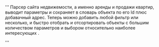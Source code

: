 


'''
Парсер сайта недвижемости, а именно аренды и продажи квартир, выводит параметры
и сохраняет в словарь объекта по его Id плюс добавачный адрес. Теперь можно добавить любой фильтр
или несколько, и быстро отобрать и отсортировать объекты  с большим  количеством параметров
и выбором относительно наиболее интересующих .

'''